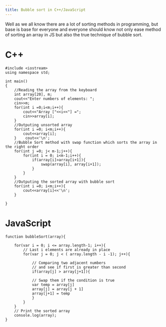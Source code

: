 ```yaml
---
title: Bubble sort in C++/JavaScript
---
```



Well as we all know there are a lot of sorting methods in programming, but base is base for everyone and everyone should know not only ease method of sorting an array in JS but also the true technique of bubble sort.

# C++
```
#include <iostream>
using namespace std;

int main()
{
    //Reading the array from the keyboard
    int array[20], m;
    cout<<"Enter numbers of elements: ";
    cin>>m;
    for(int i =0;i<m;i++){
        cout<<"Array ["<<i<<"] =";
        cin>>array[i];
    }
    //Outputing unsorted array
    for(int i =0; i<m;i++){
        cout<<array[i];
    }    cout<<'\n';
    //Bubble Sort method with swap function which sorts the array in the right order
    for(int j =0; j< m-1;j++){
        for(int i = 0; i<m-1;i++){
            if(array[i]>array[i+1]){
                swap(array[i], array[i+1]);
            }
        }
    }
    //Outputing the sorted array with bubble sort
    for(int i =0; i<m;i++){
        cout<<array[i]<<'\n';
    }

}
```
# JavaScript

```
function bubbleSort(array){

    for(var i = 0; i <= array.length-1; i++){
        // Last i elements are already in place
        for(var j = 0; j < ( array.length - i -1); j++){

            // Comparing two adjacent numbers
            // and see if first is greater than second
            if(array[j] > array[j+1]){

            // Swap them if the condition is true
            var temp = array[j]
            array[j] = array[j + 1]
            array[j+1] = temp
            }
        }
    }
    // Print the sorted array
    console.log(array);
}
```